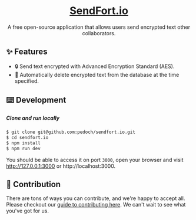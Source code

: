 <h1 align="center"><a href="https://sendfort.io">SendFort.io</a></h1>

<div align="center">

A free open-source application that allows users send encrypted text other collaborators.

</div>

## ✨ Features

- 🔒 Send text encrypted with Advanced Encryption Standard (AES).
- 🧹 Automatically delete encrypted text from the database at the time specified.

## ⌨️ Development

##### Clone and run locally

```bash
$ git clone git@github.com:pedoch/sendfort.io.git
$ cd sendfort.io
$ npm install
$ npm run dev
```

You should be able to access it on port `3000`, open your browser and visit http://127.0.0.1:3000 or http://localhost:3000.

## 🤝 Contribution

There are tons of ways you can contribute, and we're happy to accept all. Please checkout our [guide to contributing here](https://github.com/pedoch/sendfort.io/blob/main/.github/contributing.md). We can't wait to see what you've got for us.
